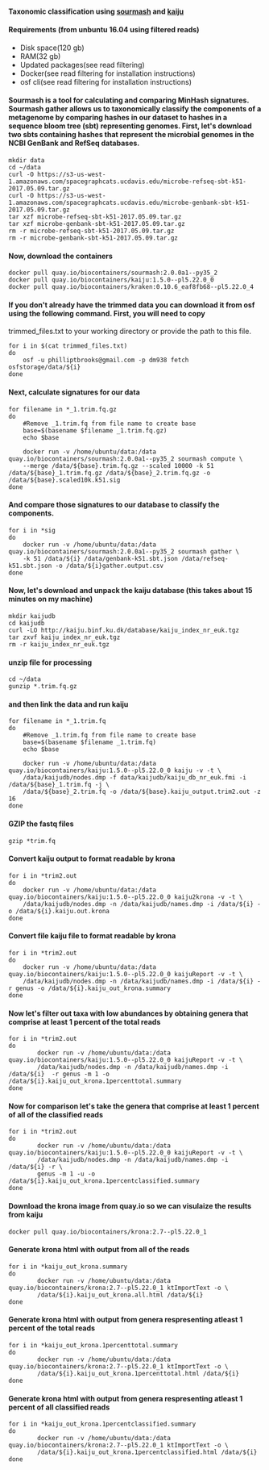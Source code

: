 #### Taxonomic classification using [sourmash](http://sourmash.readthedocs.io/en/latest/) and [kaiju](http://kaiju.binf.ku.dk) 

#### Requirements (from unbuntu 16.04 using filtered reads)
- Disk space(120 gb)
- RAM(32 gb)
- Updated packages(see read filtering)
- Docker(see read filtering for installation instructions)
- osf cli(see read filtering for installation instructions)

#### Sourmash is a tool for calculating and comparing MinHash signatures. Sourmash gather allows us to taxonomically classify the components of a metagenome by comparing hashes in our dataset to hashes in a sequence bloom tree (sbt) representing genomes. First, let's download two sbts containing hashes that represent the microbial genomes in the NCBI GenBank and RefSeq databases. 
```
mkdir data
cd ~/data
curl -O https://s3-us-west-1.amazonaws.com/spacegraphcats.ucdavis.edu/microbe-refseq-sbt-k51-2017.05.09.tar.gz
curl -O https://s3-us-west-1.amazonaws.com/spacegraphcats.ucdavis.edu/microbe-genbank-sbt-k51-2017.05.09.tar.gz
tar xzf microbe-refseq-sbt-k51-2017.05.09.tar.gz
tar xzf microbe-genbank-sbt-k51-2017.05.09.tar.gz
rm -r microbe-refseq-sbt-k51-2017.05.09.tar.gz
rm -r microbe-genbank-sbt-k51-2017.05.09.tar.gz
```
#### Now, download the containers
```
docker pull quay.io/biocontainers/sourmash:2.0.0a1--py35_2
docker pull quay.io/biocontainers/kaiju:1.5.0--pl5.22.0_0
docker pull quay.io/biocontainers/kraken:0.10.6_eaf8fb68--pl5.22.0_4
```
#### If you don't already have the trimmed data you can download it from osf using the following command. First, you will need to copy 
trimmed_files.txt to your working directory or provide the path to this file. 
```
for i in $(cat trimmed_files.txt) 
do 
	osf -u philliptbrooks@gmail.com -p dm938 fetch osfstorage/data/${i} 
done 
```
#### Next, calculate signatures for our data
```
for filename in *_1.trim.fq.gz
do
	#Remove _1.trim.fq from file name to create base
	base=$(basename $filename _1.trim.fq.gz)
	echo $base

	docker run -v /home/ubuntu/data:/data quay.io/biocontainers/sourmash:2.0.0a1--py35_2 sourmash compute \
	--merge /data/${base}.trim.fq.gz --scaled 10000 -k 51 /data/${base}_1.trim.fq.gz /data/${base}_2.trim.fq.gz -o /data/${base}.scaled10k.k51.sig
done
```
#### And compare those signatures to our database to classify the components.
```
for i in *sig
do
	docker run -v /home/ubuntu/data:/data quay.io/biocontainers/sourmash:2.0.0a1--py35_2 sourmash gather \
	-k 51 /data/${i} /data/genbank-k51.sbt.json /data/refseq-k51.sbt.json -o /data/${i}gather.output.csv
done
```
#### Now, let's download and unpack the kaiju database (this takes about 15 minutes on my machine)
```
mkdir kaijudb
cd kaijudb
curl -LO http://kaiju.binf.ku.dk/database/kaiju_index_nr_euk.tgz
tar zxvf kaiju_index_nr_euk.tgz
rm -r kaiju_index_nr_euk.tgz
```
#### unzip file for processing
```
cd ~/data
gunzip *.trim.fq.gz
```
#### and then link the data and run kaiju
```
for filename in *_1.trim.fq
do
	#Remove _1.trim.fq from file name to create base
	base=$(basename $filename _1.trim.fq)
	echo $base

	docker run -v /home/ubuntu/data:/data quay.io/biocontainers/kaiju:1.5.0--pl5.22.0_0 kaiju -v -t \
	/data/kaijudb/nodes.dmp -f data/kaijudb/kaiju_db_nr_euk.fmi -i /data/${base}_1.trim.fq -j \
	/data/${base}_2.trim.fq -o /data/${base}.kaiju_output.trim2.out -z 16
done
```
#### GZIP the fastq files
```
gzip *trim.fq
```
#### Convert kaiju output to format readable by krona
```
for i in *trim2.out
do
	docker run -v /home/ubuntu/data:/data quay.io/biocontainers/kaiju:1.5.0--pl5.22.0_0 kaiju2krona -v -t \
	/data/kaijudb/nodes.dmp -n /data/kaijudb/names.dmp -i /data/${i} -o /data/${i}.kaiju.out.krona
done
```
#### Convert file kaiju file to format readable by krona
```
for i in *trim2.out
do
	docker run -v /home/ubuntu/data:/data quay.io/biocontainers/kaiju:1.5.0--pl5.22.0_0 kaijuReport -v -t \
	/data/kaijudb/nodes.dmp -n /data/kaijudb/names.dmp -i /data/${i} -r genus -o /data/${i}.kaiju_out_krona.summary 
done
```
#### Now let's filter out taxa with low abundances by obtaining genera that comprise at least 1 percent of the total reads
```
for i in *trim2.out
do
        docker run -v /home/ubuntu/data:/data quay.io/biocontainers/kaiju:1.5.0--pl5.22.0_0 kaijuReport -v -t \
        /data/kaijudb/nodes.dmp -n /data/kaijudb/names.dmp -i /data/${i}  -r genus -m 1 -o /data/${i}.kaiju_out_krona.1percenttotal.summary
done
```
#### Now for comparison let's take the genera that comprise at least 1 percent of all of the classified reads
```
for i in *trim2.out
do
        docker run -v /home/ubuntu/data:/data quay.io/biocontainers/kaiju:1.5.0--pl5.22.0_0 kaijuReport -v -t \
        /data/kaijudb/nodes.dmp -n /data/kaijudb/names.dmp -i /data/${i} -r \
        genus -m 1 -u -o /data/${i}.kaiju_out_krona.1percentclassified.summary
done
```
#### Download the krona image from quay.io so we can visulaize the results from kaiju 
```
docker pull quay.io/biocontainers/krona:2.7--pl5.22.0_1
```
#### Generate krona html with output from all of the reads
```
for i in *kaiju_out_krona.summary
do
        docker run -v /home/ubuntu/data:/data quay.io/biocontainers/krona:2.7--pl5.22.0_1 ktImportText -o \
        /data/${i}.kaiju_out_krona.all.html /data/${i}
done
```
#### Generate krona html with output from genera respresenting atleast 1 percent of the total reads
```
for i in *kaiju_out_krona.1percenttotal.summary
do
        docker run -v /home/ubuntu/data:/data quay.io/biocontainers/krona:2.7--pl5.22.0_1 ktImportText -o \
        /data/${i}.kaiju_out_krona.1percenttotal.html /data/${i}
done
```
#### Generate krona html with output from genera respresenting atleast 1 percent of all classified reads
```
for i in *kaiju_out_krona.1percentclassified.summary
do
        docker run -v /home/ubuntu/data:/data quay.io/biocontainers/krona:2.7--pl5.22.0_1 ktImportText -o \
        /data/${i}.kaiju_out_krona.1percentclassified.html /data/${i}
done
```
